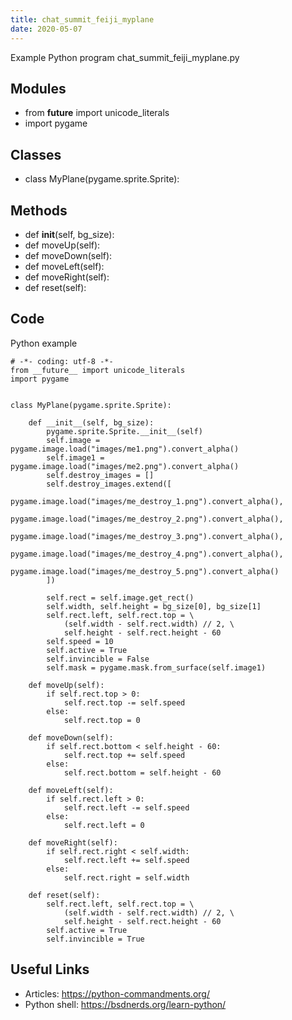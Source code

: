 ```yaml
---
title: chat_summit_feiji_myplane
date: 2020-05-07
---
```

Example Python program chat_summit_feiji_myplane.py

## Modules

* from __future__ import unicode_literals
* import pygame

## Classes

* class MyPlane(pygame.sprite.Sprite):

## Methods

* def __init__(self, bg_size):
* def moveUp(self):
* def moveDown(self):
* def moveLeft(self):
* def moveRight(self):
* def reset(self):

## Code

Python example

    # -*- coding: utf-8 -*-
    from __future__ import unicode_literals
    import pygame
    
    
    class MyPlane(pygame.sprite.Sprite):
    
        def __init__(self, bg_size):
            pygame.sprite.Sprite.__init__(self)
            self.image = pygame.image.load("images/me1.png").convert_alpha()
            self.image1 = pygame.image.load("images/me2.png").convert_alpha()
            self.destroy_images = []
            self.destroy_images.extend([
                pygame.image.load("images/me_destroy_1.png").convert_alpha(),
                pygame.image.load("images/me_destroy_2.png").convert_alpha(),
                pygame.image.load("images/me_destroy_3.png").convert_alpha(),
                pygame.image.load("images/me_destroy_4.png").convert_alpha(),
                pygame.image.load("images/me_destroy_5.png").convert_alpha()
            ])
    
            self.rect = self.image.get_rect()
            self.width, self.height = bg_size[0], bg_size[1]
            self.rect.left, self.rect.top = \
                (self.width - self.rect.width) // 2, \
                self.height - self.rect.height - 60
            self.speed = 10
            self.active = True
            self.invincible = False
            self.mask = pygame.mask.from_surface(self.image1)
    
        def moveUp(self):
            if self.rect.top > 0:
                self.rect.top -= self.speed
            else:
                self.rect.top = 0
    
        def moveDown(self):
            if self.rect.bottom < self.height - 60:
                self.rect.top += self.speed
            else:
                self.rect.bottom = self.height - 60
    
        def moveLeft(self):
            if self.rect.left > 0:
                self.rect.left -= self.speed
            else:
                self.rect.left = 0
    
        def moveRight(self):
            if self.rect.right < self.width:
                self.rect.left += self.speed
            else:
                self.rect.right = self.width
    
        def reset(self):
            self.rect.left, self.rect.top = \
                (self.width - self.rect.width) // 2, \
                self.height - self.rect.height - 60
            self.active = True
            self.invincible = True
    

## Useful Links

- Articles: https://python-commandments.org/
- Python shell: https://bsdnerds.org/learn-python/
